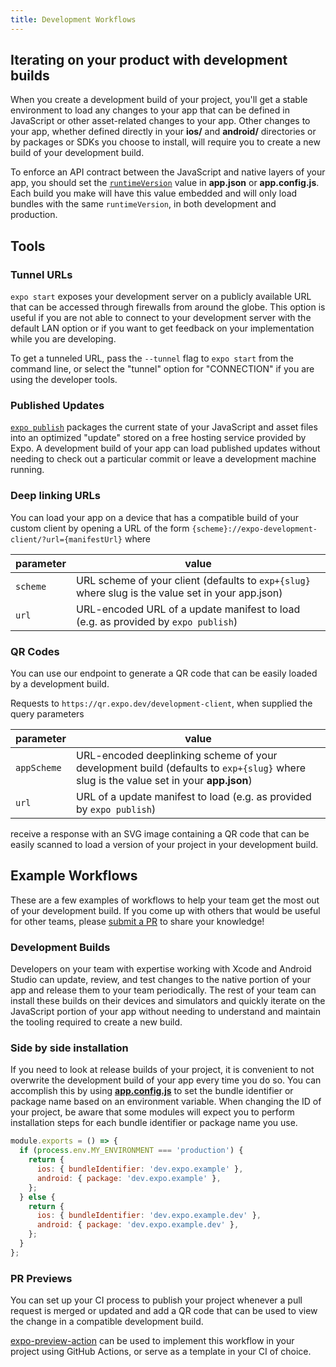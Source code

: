 ```yaml
---
title: Development Workflows
---
```


## Iterating on your product with development builds

When you create a development build of your project, you'll get a stable environment to load any changes to your app that can be defined in JavaScript or other asset-related changes to your app. Other changes to your app, whether defined directly in your **ios/** and **android/** directories or by packages or SDKs you choose to install, will require you to create a new build of your development build.

To enforce an API contract between the JavaScript and native layers of your app, you should set the [`runtimeVersion`](../distribution/runtime-versions.md) value in **app.json** or **app.config.js**. Each build you make will have this value embedded and will only load bundles with the same `runtimeVersion`, in both development and production.

## Tools

### Tunnel URLs

`expo start` exposes your development server on a publicly available URL that can be accessed through firewalls from around the globe. This option is useful if you are not able to connect to your development server with the default LAN option or if you want to get feedback on your implementation while you are developing.

To get a tunneled URL, pass the `--tunnel` flag to `expo start` from the command line, or select the "tunnel" option for "CONNECTION" if you are using the developer tools.

### Published Updates

[`expo publish`](../workflow/publishing.md) packages the current state of your JavaScript and asset files into an optimized "update" stored on a free hosting service provided by Expo. A development build of your app can load published updates without needing to check out a particular commit or leave a development machine running.

### Deep linking URLs

You can load your app on a device that has a compatible build of your custom client by opening a URL of the form `{scheme}://expo-development-client/?url={manifestUrl}` where

| parameter | value                                                                                             |
| --------- | ------------------------------------------------------------------------------------------------- |
| `scheme`  | URL scheme of your client (defaults to `exp+{slug}` where slug is the value set in your app.json) |
| `url`     | URL-encoded URL of a update manifest to load (e.g. as provided by `expo publish`)                 |

### QR Codes

You can use our endpoint to generate a QR code that can be easily loaded by a development build.

Requests to `https://qr.expo.dev/development-client`, when supplied the query parameters

| parameter   | value                                                                                                                                |
| ----------- | ------------------------------------------------------------------------------------------------------------------------------------ |
| `appScheme` | URL-encoded deeplinking scheme of your development build (defaults to `exp+{slug}` where slug is the value set in your **app.json**) |
| `url`       | URL of a update manifest to load (e.g. as provided by `expo publish`)                                                                |

receive a response with an SVG image containing a QR code that can be easily scanned to load a version of your project in your development build.

## Example Workflows

These are a few examples of workflows to help your team get the most out of your development build. If you come up with others that would be useful for other teams, please [submit a PR](https://github.com/expo/expo/blob/master/CONTRIBUTING.md#-updating-documentation) to share your knowledge!

### Development Builds

Developers on your team with expertise working with Xcode and Android Studio can update, review, and test changes to the native portion of your app and release them to your team periodically. The rest of your team can install these builds on their devices and simulators and quickly iterate on the JavaScript portion of your app without needing to understand and maintain the tooling required to create a new build.

### Side by side installation

If you need to look at release builds of your project, it is convenient to not overwrite the development build of your app every time you do so. You can accomplish this by using [**app.config.js**](../workflow/configuration.md) to set the bundle identifier or package name based on an environment variable. When changing the ID of your project, be aware that some modules will expect you to perform installation steps for each bundle identifier or package name you use.

```js
module.exports = () => {
  if (process.env.MY_ENVIRONMENT === 'production') {
    return {
      ios: { bundleIdentifier: 'dev.expo.example' },
      android: { package: 'dev.expo.example' },
    };
  } else {
    return {
      ios: { bundleIdentifier: 'dev.expo.example.dev' },
      android: { package: 'dev.expo.example.dev' },
    };
  }
};
```

### PR Previews

You can set up your CI process to publish your project whenever a pull request is merged or updated and add a QR code that can be used to view the change in a compatible development build.

[expo-preview-action](https://github.com/expo/expo-preview-action) can be used to implement this workflow in your project using GitHub Actions, or serve as a template in your CI of choice.
